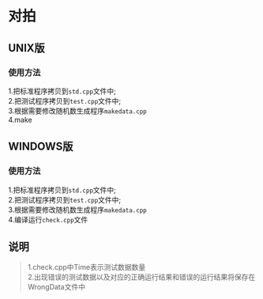 # 对拍  
## UNIX版  
### 使用方法  
1.把标准程序拷贝到`std.cpp`文件中;  
2.把测试程序拷贝到`test.cpp`文件中;  
3.根据需要修改随机数生成程序`makedata.cpp`  
4.make  

## WINDOWS版  
### 使用方法  
1.把标准程序拷贝到`std.cpp`文件中;  
2.把测试程序拷贝到`test.cpp`文件中;  
3.根据需要修改随机数生成程序`makedata.cpp`  
4.编译运行`check.cpp`文件  
## 说明
>1.check.cpp中Time表示测试数据数量  
2.出现错误的测试数据以及对应的正确运行结果和错误的运行结果将保存在WrongData文件中  